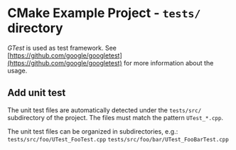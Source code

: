 # CMake Example Project - `tests/` directory

 *GTest* is used as test framework. See [https://github.com/google/googletest](https://github.com/google/googletest) for more information about the usage.

## Add unit test

The unit test files are automatically detected under the `tests/src/` subdirectory of the project. The files must match the pattern `UTest_*.cpp`.

The unit test files can be organized in subdirectories, e.g.:  
`tests/src/foo/UTest_FooTest.cpp`
`tests/src/foo/bar/UTest_FooBarTest.cpp`
